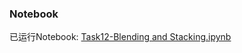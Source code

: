 ### Notebook ###

已运行Notebook: [Task12-Blending and Stacking.ipynb](https://github.com/frankyangdev/DataMining-Learning/blob/main/LearningEnsemble/Task12-Blending%20and%20Stacking.ipynb)
